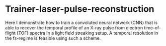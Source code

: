 # Trainer-laser-pulse-reconstruction
Here I demonstrate how to train a convoluted neural network (CNN) that is able to recover the temporal profile of an X-ray pulse from electron time-of-flight (TOF) spectra in a light field streaking setup. A temporal resolution in the fs-regime is feasible using such a scheme.

